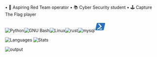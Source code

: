 • 🥷 Aspiring Red Team operator • 📚 Cyber Security student • 🕹️ Capture The Flag player

<img src="https://raw.githubusercontent.com/danielcranney/readme-generator/main/public/icons/skills/python-colored.svg" width="36" height="36" alt="Python" /><img src="https://raw.githubusercontent.com/danielcranney/readme-generator/main/public/icons/skills/gnubash-colored.svg" width="36" height="36" alt="GNU Bash" /><img src="https://raw.githubusercontent.com/danielcranney/readme-generator/main/public/icons/skills/linux-colored.svg" width="36" height="36" alt="Linux" /><img src="https://raw.githubusercontent.com/danielcranney/profileme-dev/refs/heads/main/public/icons/skills/rust.svg" width="36" height="36" alt="rust" /><img src="https://raw.githubusercontent.com/danielcranney/profileme-dev/refs/heads/main/public/icons/skills/mysql.svg" width="36" height="36" alt="mysql" /><img src="https://raw.githubusercontent.com/danielcranney/profileme-dev/refs/heads/main/public/icons/skills/powershell-colored.svg" width="36" height="36" alt="ps1" />

![Languages](https://github-readme-stats.vercel.app/api/top-langs/?username=0xSickb0y&theme=vision-friendly-dark&langs_count=3) ![Stats](https://github-readme-stats.vercel.app/api?username=0xSickb0y&theme=vision-friendly-dark&show_icons=true&hide_border=false&count_private=true) 

![output](https://github.com/user-attachments/assets/db2f59ef-07fe-44ad-9ce1-6eb3ce1d06ea)
